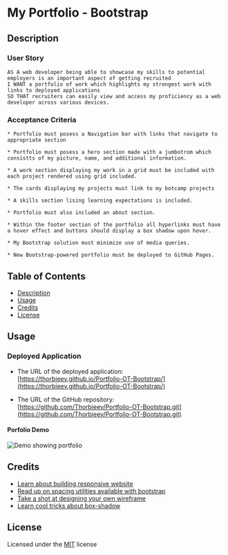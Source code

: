 # My Portfolio - Bootstrap

## Description 

### User Story

```
AS A web devoloper being able to showcase my skills to potential employers is an important aspect of getting recruited
I WANT a portfolio of work which highlights my strongest work with links to deployed applications
SO THAT recruiters can easily view and access my proficiency as a web developer across various devices.
```

### Acceptance Criteria

```
* Portfolio must posess a Navigation bar with links that navigate to appropriate section

* Portfolio must posess a hero section made with a jumbotrom which consistts of my picture, name, and additional information.

* A work section displaying my work in a grid must be included with each project rendered using grid included.

* The cards displaying my projects must link to my botcamp projects

* A skills section lising learning expectations is included.

* Portfolio must also included an about section.

* Within the footer section of the portfolio all hyperlinks must have a hover effect and buttons should display a box shadow upon hover.

* My Bootstrap solution must minimize use of media queries.

* New Bootstrap-powered portfolio must be deployed to GitHub Pages.
```

## Table of Contents

* [Description](#description)
* [Usage](#usage)
* [Credits](#credits)
* [License](#license)

## Usage 

### Deployed Application

* The URL of the deployed application:
[https://thorbieey.github.io/Portfolio-OT-Bootstrap/](https://thorbieey.github.io/Portfolio-OT-Bootstrap/)

* The URL of the GitHub repository: 
[https://github.com/Thorbieey/Portfolio-OT-Bootstrap.git](https://github.com/Thorbieey/Portfolio-OT-Bootstrap.git)

#### Porfolio Demo

![Demo showing portfolio](./Images/bootstrap-portfolio-demo.gif)

## Credits

* [Learn about building responsive website](https://getbootstrap.com/docs/4.3/getting-started/introduction/)
* [Read up on spacing utilities available with bootstrap](https://getbootstrap.com/docs/4.3/utilities/spacing/)
* [Take a shot at designing your own wireframe](https://excalidraw.com/)
* [Learn cool tricks about box-shadow](https://developer.mozilla.org/en-US/docs/Web/CSS/box-shadow)

## License

Licensed under the [MIT](https://choosealicense.com/licenses/mit/) license